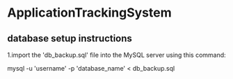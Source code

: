 # ApplicationTrackingSystem
## database setup instructions

1.import the 'db_backup.sql' file into the MySQL server using
this command:

mysql -u 'username' -p 'database_name' < db_backup.sql


